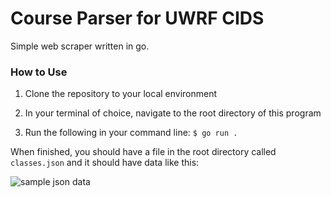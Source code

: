 # Course Parser for UWRF CIDS

Simple web scraper written in go. 

### How to Use
1. Clone the repository to your local environment

2. In your terminal of choice, navigate to the root directory of this program

3. Run the following in your command line:
```$ go run .```

When finished, you should have a file in the root directory called ```classes.json``` and it should have data like this:

![sample json data]("./images/sampleJSON.png")